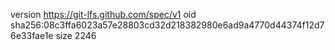 version https://git-lfs.github.com/spec/v1
oid sha256:08c3ffa6023a57e28803cd32d218382980e6ad9a4770d44374f12d76e33fae1e
size 2246
